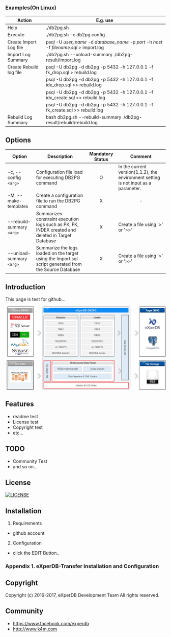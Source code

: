 ### Examples(On Linux)
|Action|E.g. use|
|-|-|
|Help|./db2pg.sh|
|Execute|./db2pg.sh -c db2pg.config|
|Create Import Log file|psql -U _user_name_ -d _database_name_ -p _port_ -h _host_ -f _filename.sql_ > import.log|
|Import Log Summary|./db2pg.sh --unload-summary ./db2pg-result/import.log|
|Create Rebuild log file|psql -U db2pg -d db2pg -p 5432 -h 127.0.0.1 -f fk_drop.sql > rebuild.log|
||psql -U db2pg -d db2pg -p 5432 -h 127.0.0.1 -f idx_drop.sql >> rebuild.log|
||psql -U db2pg -d db2pg -p 5432 -h 127.0.0.1 -f idx_create.sql >> rebuild.log|
||psql -U db2pg -d db2pg -p 5432 -h 127.0.0.1 -f fk_create.sql >> rebuild.log|
|Rebuild Log Summary|bash db2pg.sh --rebuild-summary ./db2pg-result/rebuild/rebuild.log|




## Options
|Option|Description|Mandatory Status|Comment|
|----------|--------|:----:|----|
|-c, --config `<arg>`|Configuration file load for executing DB2PG command|O|In the current version(1.1.2), the environment setting is not input as a parameter.|
|-M, --make-templates|Create a configuration file to run the DB2PG command|X|<center>-|
|--rebuild-summary `<arg>`|Summarizes constraint execution logs such as PK, FK, INDEX created and deleted in Target Database|X|Create a file using '>' or '>>'|
|--unload-summary `<arg>`|Summarize the logs loaded on the target using the Import.sql script generated from the Source Database|X|Create a file using '>' or '>>'|
  



## Introduction
This page is test for github... 

![](./Images/DB2PG_Architecture.png "eXperDB-Management Dashboard")

## Features
* readme test
* License test
* Copyright test
* etc...


## TODO
* Community Test
* and so on...





## License
[![LICENSE](https://img.shields.io/bugzilla/996038.svg)](https://github.com/experdb/eXperDB-Management/blob/master/LICENSE)


## Installation
1. Requirements
- github account

2. Configuration
- click the EDIT Button..

### Appendix 1. eXperDB-Transfer Installation and Configuration


## Copyright
Copyright (c) 2016-2017, eXperDB Development Team
All rights reserved.


## Community
* https://www.facebook.com/experdb
* http://www.k4m.com







